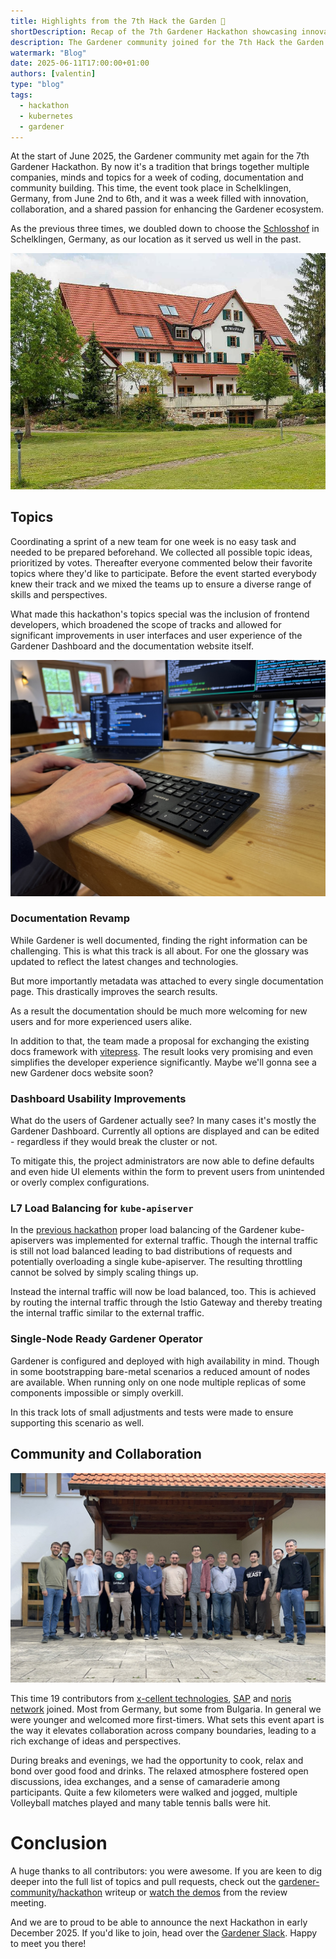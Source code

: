 ```yaml
---
title: Highlights from the 7th Hack the Garden 🔨
shortDescription: Recap of the 7th Gardener Hackathon showcasing innovative changes and community collaboration.
description: The Gardener community joined for the 7th Hack the Garden Hackathon to improve the Ecosystem.
watermark: "Blog"
date: 2025-06-11T17:00:00+01:00
authors: [valentin]
type: "blog"
tags:
  - hackathon
  - kubernetes
  - gardener
---
```


At the start of June 2025, the Gardener community met again for the 7th Gardener Hackathon. By now it's a tradition that brings together multiple companies, minds and topics for a week of coding, documentation and community building. This time, the event took place in Schelklingen, Germany, from June 2nd to 6th, and it was a week filled with innovation, collaboration, and a shared passion for enhancing the Gardener ecosystem.

<!-- truncate -->

As the previous three times, we doubled down to choose the [Schlosshof](https://schlosshof-info.de) in Schelklingen, Germany, as our location as it served us well in the past.


![](./schlosshof.jpg)

## Topics

Coordinating a sprint of a new team for one week is no easy task and needed to be prepared beforehand. We collected all possible topic ideas, prioritized by votes. Thereafter everyone commented below their favorite topics where they'd like to participate.
Before the event started everybody knew their track and we mixed the teams up to ensure a diverse range of skills and perspectives.

What made this hackathon's topics special was the inclusion of frontend developers, which broadened the scope of tracks and allowed for significant improvements in user interfaces and user experience of the Gardener Dashboard and the documentation website itself.


![](./hack-the-garden-hands-on.jpg)

### Documentation Revamp

While Gardener is well documented, finding the right information can be challenging. This is what this track is all about. For one the glossary was updated to reflect the latest changes and technologies.

But more importantly metadata was attached to every single documentation page. This drastically improves the search results.

As a result the documentation should be much more welcoming for new users and for more experienced users alike.

In addition to that, the team made a proposal for exchanging the existing docs framework with [vitepress](https://vitepress.dev/). The result looks very promising and even simplifies the developer experience significantly. Maybe we'll gonna see a new Gardener docs website soon?

### Dashboard Usability Improvements

What do the users of Gardener actually see? In many cases it's mostly the Gardener Dashboard. Currently all options are displayed and can be edited - regardless if they would break the cluster or not.

To mitigate this, the project administrators are now able to define defaults and even hide UI elements within the form to prevent users from unintended or overly complex configurations.

### L7 Load Balancing for `kube-apiserver`

In the [previous hackathon](/blog/2024/12/hack-the-garden) proper load balancing of the Gardener kube-apiservers was implemented for external traffic. Though the internal traffic is still not load balanced leading to bad distributions of requests and potentially overloading a single kube-apiserver. The resulting throttling cannot be solved by simply scaling things up.

Instead the internal traffic will now be load balanced, too. This is achieved by routing the internal traffic through the Istio Gateway and thereby treating the internal traffic similar to the external traffic.

### Single-Node Ready Gardener Operator

Gardener is configured and deployed with high availability in mind. Though in some bootstrapping bare-metal scenarios a reduced amount of nodes are available.
When running only on one node multiple replicas of some components impossible or simply overkill.

In this track lots of small adjustments and tests were made to ensure supporting this scenario as well.

## Community and Collaboration


![Hackathon attendees](./hack-the-garden-attendees.jpg)

This time 19 contributors from [x-cellent technologies](https://www.x-cellent.com), [SAP](https://sap.com) and [noris network](https://www.noris.de) joined. Most from Germany, but some from Bulgaria. In general we were younger and welcomed more first-timers.  What sets this event apart is the way it elevates collaboration across company boundaries, leading to a rich exchange of ideas and perspectives.

During breaks and evenings, we had the opportunity to cook, relax and bond over good food and drinks. The relaxed atmosphere fostered open discussions, idea exchanges, and a sense of camaraderie among participants. Quite a few kilometers were walked and jogged, multiple Volleyball matches played and many table tennis balls were hit.

# Conclusion

A huge thanks to all contributors: you were awesome. If you are keen to dig deeper into the full list of topics and pull requests, check out the [gardener-community/hackathon](https://github.com/gardener-community/hackathon/tree/main/2025-06_Schelklingen) writeup or [watch the demos](https://youtu.be/TCLXovw43HA) from the review meeting.

And we are to proud to be able to announce the next Hackathon in early December 2025. If you'd like to join, head over the [Gardener Slack](https://join.slack.com/t/gardener-cloud/shared_invite/zt-33c9daems-3oOorhnqOSnldZPWqGmIBw).
Happy to meet you there!
